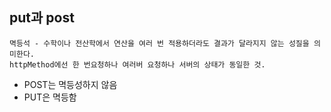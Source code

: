 <h2>put과 post</h2>

```
멱등석 - 수학이나 전산학에서 연산을 여러 번 적용하더라도 결과가 달라지지 않는 성질을 의미한다.
httpMethod에선 한 번요청하나 여러버 요청하나 서버의 상태가 동일한 것.
```
- POST는 멱등성하지 않음
- PUT은 멱등함
